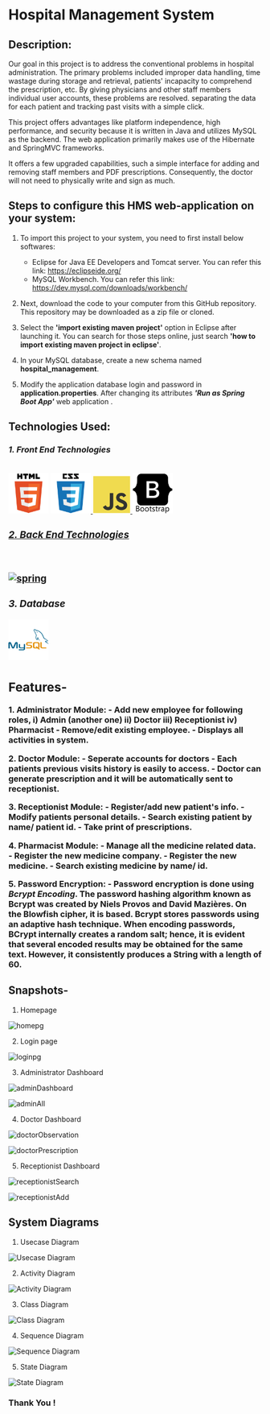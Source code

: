# Hospital Management System

## Description:
   Our goal in this project is to address the conventional problems in hospital administration.  The primary problems included improper data handling, time wastage during storage and retrieval, patients' incapacity to comprehend the prescription, etc. By giving physicians and other staff members individual user accounts, these problems are resolved. separating the data for each patient and tracking past visits with a simple click.
   
   This project offers advantages like platform independence, high performance, and security because it is written in Java and utilizes MySQL as the backend. The web application primarily makes use of the Hibernate and SpringMVC frameworks. 
   
   It offers a few upgraded capabilities, such a simple interface for adding and removing staff members and PDF prescriptions. Consequently, the doctor will not need to physically write and sign as much.  

  
## Steps to configure this HMS web-application on your system:

1. To import this project to your system, you need to first install below softwares: 
   - Eclipse for Java EE Developers and Tomcat server. You can refer this link: https://eclipseide.org/
   - MySQL Workbench. You can refer this link: https://dev.mysql.com/downloads/workbench/

2. Next, download the code to your computer from this GitHub repository. This repository may be downloaded as a zip file or cloned.

3. Select the **'import existing maven project'** option in Eclipse after launching it.
    You can search for those steps online, just search **'how to import existing maven project in eclipse'**. 

4. In your MySQL database, create a new schema named **hospital_management**.

5. Modify the application database login and password in **application.properties**. After changing its attributes _**'Run as Spring Boot App'**_ web application .

## Technologies Used:


<h3 align="left"><b><i>1. Front End Technologies </i></b> </h3<p align="left"> 

<br><img src="https://raw.githubusercontent.com/devicons/devicon/master/icons/html5/html5-original-wordmark.svg" alt="html5" width="80" height="80"/> </a> <a href="https://developer.mozilla.org/en-US/docs/Web/JavaScript" target="_blank" rel="noreferrer"> 
<img src="https://raw.githubusercontent.com/devicons/devicon/master/icons/css3/css3-original-wordmark.svg" alt="css3" width="80" height="80"/> </a>  <a href="https://www.w3.org/html/" target="_blank" rel="noreferrer">
<img src="https://raw.githubusercontent.com/devicons/devicon/master/icons/javascript/javascript-original.svg" alt="javascript" width="75" height="75"/> </a>
<a href="https://getbootstrap.com" target="_blank" rel="noreferrer"> <img src="https://raw.githubusercontent.com/devicons/devicon/master/icons/bootstrap/bootstrap-plain-wordmark.svg" alt="bootstrap" width="80" height="80"/> </a> <a href="https://www.w3schools.com/css/" target="_blank" rel="noreferrer">   

  
<h3 align="left"><b><i>2. Back End Technologies </i></b> </h3<p align="left">

<br><p align="left"> <a href="https://spring.io/" target="_blank" rel="noreferrer"> <img src="https://www.vectorlogo.zone/logos/springio/springio-icon.svg" alt="spring" width="80" height="80"/> </a> </p>

<h3 align="left"><b><i>3. Database </i></b> </h3<p align="left">
<br><p align="left"> <a href="https://www.mysql.com/" target="_blank" rel="noreferrer"> <img src="https://raw.githubusercontent.com/devicons/devicon/master/icons/mysql/mysql-original-wordmark.svg" alt="mysql" width="80" height="80"/> </a> </p>


## Features-
**1. Administrator Module:**
      - Add new employee for following roles,
                      i) Admin (another one)
                     ii) Doctor
                    iii) Receptionist
                     iv) Pharmacist
      - Remove/edit existing employee. 
      - Displays all activities in system.
        
**2. Doctor Module:**
      - Seperate accounts for doctors
      - Each patients previous visits history is easily to access.
      - Doctor can generate prescription and it will be automatically sent to receptionist.
      
**3. Receptionist Module:**
      - Register/add new patient's info.
      - Modify patients personal details.
      - Search existing patient by name/ patient id.
      - Take print of prescriptions.

**4. Pharmacist Module:**
      - Manage all the medicine related data.
      - Register the new medicine company.
      - Register the new medicine.
      - Search existing medicine by name/ id.
      
**5. Password Encryption:**
      - Password encryption is done using *_Bcrypt Encoding_*. The password hashing algorithm known as Bcrypt was created by Niels Provos and David Mazières. On the Blowfish cipher, it is based. Bcrypt stores passwords using an adaptive hash technique. When encoding passwords, BCrypt internally creates a random salt; hence, it is evident that several encoded results may be obtained for the same text. However, it consistently produces a String with a length of 60.


## Snapshots-

1. Homepage

![homepg](https://github.com/rid17pawar/HospitalManagement/assets/47048717/ed1a7bcd-a327-4703-8954-f647d405272a)

2. Login page

![loginpg](https://github.com/rid17pawar/HospitalManagement/assets/47048717/87120956-e508-4d5b-b48f-c823f5e29851)

3. Administrator Dashboard

![adminDashboard](https://github.com/rid17pawar/HospitalManagement/assets/47048717/5223bfda-cd29-40f8-aa5b-988972d529fe)

![adminAll](https://github.com/rid17pawar/HospitalManagement/assets/47048717/88587d2b-515a-4912-8b76-469b68cb167f)

4. Doctor Dashboard

![doctorObservation](https://github.com/rid17pawar/HospitalManagement/assets/47048717/00dfe2c3-8802-48e9-8de7-daa71a1a89b4)

![doctorPrescription](https://github.com/rid17pawar/HospitalManagement/assets/47048717/1ff1d095-3ed9-434d-8ed5-5d9228d489d9)

5. Receptionist Dashboard

![receptionistSearch](https://github.com/rid17pawar/HospitalManagement/assets/47048717/dcbce603-9d5a-47b7-9138-1221458f323e)

![receptionistAdd](https://github.com/rid17pawar/HospitalManagement/assets/47048717/5f987507-0510-4edc-adc2-545f69123291)

## System Diagrams

1. Usecase Diagram

![Usecase Diagram](https://github.com/rid17pawar/HospitalManagement/assets/47048717/53f12eb6-0789-42ed-8ec9-569b9895ac82)

2. Activity Diagram

![Activity Diagram](https://github.com/rid17pawar/HospitalManagement/assets/47048717/1d506cd6-4add-413f-a4cc-159a16c98760)

3. Class Diagram

![Class Diagram](https://github.com/rid17pawar/HospitalManagement/assets/47048717/1e52efac-4641-4ee0-a079-2da921c996dd)

4. Sequence Diagram

![Sequence Diagram](https://github.com/rid17pawar/HospitalManagement/assets/47048717/b0ecdef9-e21c-44d0-a9d9-6273d91e8aaf)

5. State Diagram

![State Diagram](https://github.com/rid17pawar/HospitalManagement/assets/47048717/c60747f3-ba73-4611-bc46-ce6413799cf4)

### Thank You !
